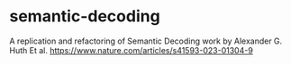 # semantic-decoding
A replication and refactoring of Semantic Decoding work by Alexander G. Huth Et al. https://www.nature.com/articles/s41593-023-01304-9
